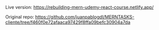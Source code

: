 Live version: https://rebuilding-mern-udemy-react-course.netlify.app/

Original repo: https://github.com/juanpablogdl/MERNTASKS-cliente/tree/f460f0e72afaaca97429f8ffa09befc30904a7da
